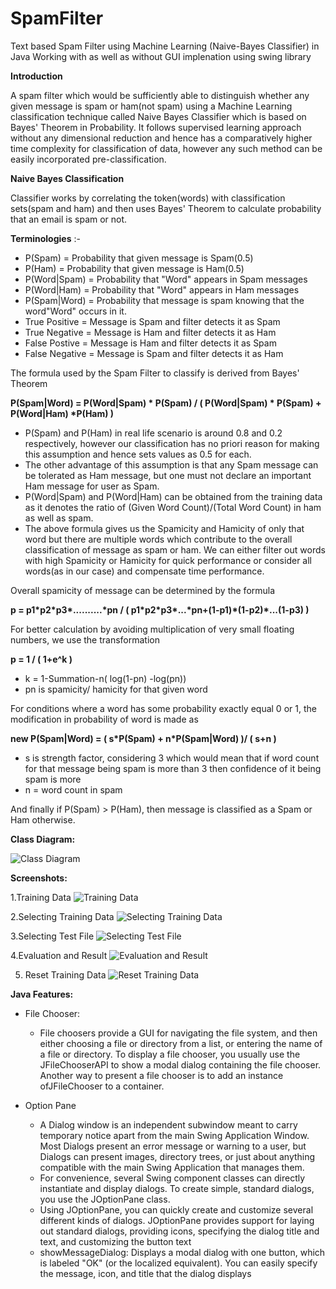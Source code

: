 # SpamFilter

Text based Spam Filter using Machine Learning (Naive-Bayes Classifier) in Java 
Working with as well as without GUI implenation using swing library

**Introduction**

A spam filter which would be sufficiently able to distinguish whether any given message is spam or ham(not spam) using a Machine Learning classification technique called Naive Bayes Classifier which is based on Bayes&#39; Theorem in Probability. It follows supervised learning approach without any dimensional reduction and hence has a comparatively higher time complexity for classification of data, however any such method can be easily incorporated pre-classification.

**Naive Bayes Classification**

Classifier works by correlating the token(words) with classification sets(spam and ham) and then uses Bayes&#39; Theorem to calculate probability that an email is spam or not.

**Terminologies** :-
 - P(Spam) = Probability that given message is Spam(0.5)
 - P(Ham) = Probability that given message is Ham(0.5)
 - P(Word|Spam) = Probability that &quot;Word&quot; appears in Spam messages
 - P(Word|Ham) = Probability that &quot;Word&quot; appears in Ham messages
 - P(Spam|Word) = Probability that message is spam knowing that the word&quot;Word&quot; occurs in it.
 - True Positive = Message is Spam and filter detects it as Spam
 - True Negative = Message is Ham and filter detects it as Ham
 - False Postive = Message is Ham and filter detects it as Spam
 - False Negative = Message is Spam and filter detects it as Ham

The formula used by the Spam Filter to classify is derived from Bayes&#39; Theorem

**P(Spam|Word) = P(Word|Spam) \* P(Spam) / ( P(Word|Spam) \* P(Spam) + P(Word|Ham) \*P(Ham) )**

 - P(Spam) and P(Ham) in real life scenario is around 0.8 and 0.2 respectively, however our classification has no priori reason for making this assumption and hence sets values as 0.5 for each.
 - The other advantage of this assumption is that any Spam message can be tolerated as Ham message, but one must not declare an important Ham message for user as Spam.
 - P(Word|Spam) and P(Word|Ham) can be obtained from the training data as it denotes the ratio of (Given Word Count)/(Total Word Count) in ham as well as spam.
 - The above formula gives us the Spamicity and Hamicity of only that word but there are multiple words which contribute to the overall classification of message as spam or ham. We can either filter out words with high Spamicity or Hamicity for quick performance or consider all words(as in our case) and compensate time performance.

Overall spamicity of message can be determined by the formula

**p = p1\*p2\*p3\*..........\*pn / ( p1\*p2\*p3\*...\*pn+(1-p1)\*(1-p2)\*...(1-p3) )**

For better calculation by avoiding multiplication of very small floating numbers, we use the transformation

**p = 1 / ( 1+e^k )**
 - k = 1-Summation-n( log(1-pn) -log(pn))
 - pn is spamicity/ hamicity for that given word

For conditions where a word has some probability exactly equal 0 or 1, the modification in probability of word is made as

**new P(Spam|Word) = ( s\*P(Spam) + n\*P(Spam|Word) )/ ( s+n )**
 - s is strength factor, considering 3 which would mean that if word count for that message being spam is more than 3 then confidence of it being spam is more
 - n = word count in spam

And finally if P(Spam) > P(Ham), then message is classified as a Spam or Ham otherwise.

**Class Diagram:**

![Class Diagram](https://github.com/199201shubhamsahu/SpamFilter/blob/master/resource/images/class_diagram.png?raw=true)

**Screenshots:**

1.Training Data
![Training Data](https://github.com/199201shubhamsahu/SpamFilter/blob/master/resource/images/diag1.png?raw=true)

2.Selecting Training Data
![Selecting Training Data](https://github.com/199201shubhamsahu/SpamFilter/blob/master/resource/images/diag2.png?raw=true)

3.Selecting Test File
![Selecting Test File](https://github.com/199201shubhamsahu/SpamFilter/blob/master/resource/images/diag3.png?raw=true)

4.Evaluation and Result
![Evaluation and Result](https://github.com/199201shubhamsahu/SpamFilter/blob/master/resource/images/diag4.png?raw=true)

5. Reset Training Data
![Reset Training Data](https://github.com/199201shubhamsahu/SpamFilter/blob/master/resource/images/diag5.png?raw=true)

**Java Features:**
 - File Chooser:
   - File choosers provide a GUI for navigating the file system, and then either choosing a file or directory from a list, or entering the name of a file or directory. To display a file chooser, you usually use the JFileChooserAPI to show a modal dialog containing the file chooser. Another way to present a file chooser is to add an instance ofJFileChooser to a container.

 - Option Pane
   - A Dialog window is an independent subwindow meant to carry temporary notice apart from the main Swing Application Window. Most Dialogs present an error message or warning to a user, but Dialogs can present images, directory trees, or just about anything compatible with the main Swing Application that manages them.
   - For convenience, several Swing component classes can directly instantiate and display dialogs. To create simple, standard dialogs, you use the JOptionPane class.
   - Using JOptionPane, you can quickly create and customize several different kinds of dialogs. JOptionPane provides support for laying out standard dialogs, providing icons, specifying the dialog title and text, and customizing the button text
   - showMessageDialog: Displays a modal dialog with one button, which is labeled &quot;OK&quot; (or the localized equivalent). You can easily specify the message, icon, and title that the dialog displays
